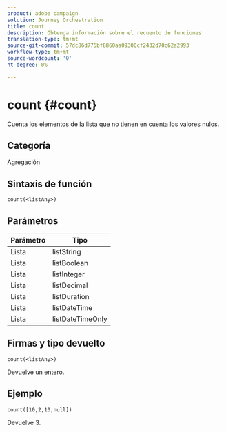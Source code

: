 ```yaml
---
product: adobe campaign
solution: Journey Orchestration
title: count
description: Obtenga información sobre el recuento de funciones
translation-type: tm+mt
source-git-commit: 57dc86d775bf8860aa09300cf2432d70c62a2993
workflow-type: tm+mt
source-wordcount: '0'
ht-degree: 0%

---
```



# count {#count}

Cuenta los elementos de la lista que no tienen en cuenta los valores nulos.

## Categoría

Agregación

## Sintaxis de función

`count(<listAny>)`

## Parámetros

| Parámetro | Tipo |
|-----------|------------------|
| Lista | listString |
| Lista | listBoolean |
| Lista | listInteger |
| Lista | listDecimal |
| Lista | listDuration |
| Lista | listDateTime |
| Lista | listDateTimeOnly |

## Firmas y tipo devuelto

`count(<listAny>)`

Devuelve un entero.

## Ejemplo

`count([10,2,10,null])`

Devuelve 3.
